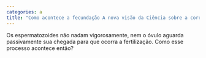 ```yaml
---
categories: a
title: "Como acontece a fecundação A nova visão da Ciência sobre a corrida dos espermatozoides ao óvulo"
---
```

Os espermatozoides não nadam vigorosamente, nem o óvulo aguarda passivamente sua chegada para que ocorra a fertilização. Como esse processo acontece então?